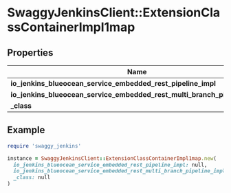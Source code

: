 # SwaggyJenkinsClient::ExtensionClassContainerImpl1map

## Properties

| Name | Type | Description | Notes |
| ---- | ---- | ----------- | ----- |
| **io_jenkins_blueocean_service_embedded_rest_pipeline_impl** | [**ExtensionClassImpl**](ExtensionClassImpl.md) |  | [optional] |
| **io_jenkins_blueocean_service_embedded_rest_multi_branch_pipeline_impl** | [**ExtensionClassImpl**](ExtensionClassImpl.md) |  | [optional] |
| **_class** | **String** |  | [optional] |

## Example

```ruby
require 'swaggy_jenkins'

instance = SwaggyJenkinsClient::ExtensionClassContainerImpl1map.new(
  io_jenkins_blueocean_service_embedded_rest_pipeline_impl: null,
  io_jenkins_blueocean_service_embedded_rest_multi_branch_pipeline_impl: null,
  _class: null
)
```

